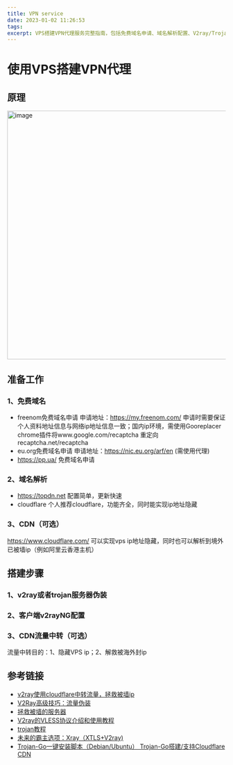 ```yaml
---
title: VPN service
date: 2023-01-02 11:26:53
tags:
excerpt: VPS搭建VPN代理服务完整指南，包括免费域名申请、域名解析配置、V2ray/Trojan服务器搭建、CDN流量中转、客户端配置等详细步骤和参考资源。
---
```


# 使用VPS搭建VPN代理
## 原理
<img width="572" alt="image" src="https://user-images.githubusercontent.com/1312389/210215276-f2394f9e-32b3-47ab-8925-0dcc104adadb.png">

## 准备工作
### 1、免费域名
- freenom免费域名申请
   申请地址：https://my.freenom.com/
   申请时需要保证个人资料地址信息与网络ip地址信息一致；国内ip环境，需使用Gooreplacer chrome插件将www.google.com/recaptcha 重定向recaptcha.net/recaptcha
- eu.org免费域名申请
  申请地址：https://nic.eu.org/arf/en (需使用代理)
- https://pp.ua/ 免费域名申请

### 2、域名解析
- https://topdn.net
   配置简单，更新快速
- cloudflare
  个人推荐cloudflare，功能齐全，同时能实现ip地址隐藏

### 3、CDN（可选）
   https://www.cloudflare.com/ 可以实现vps ip地址隐藏，同时也可以解析到境外已被墙ip（例如阿里云香港主机）
## 搭建步骤
### 1、v2ray或者trojan服务器伪装
### 2、客户端v2rayNG配置
### 3、CDN流量中转（可选）
   流量中转目的：1、隐藏VPS ip；2、解救被海外封ip

## 参考链接
- [v2ray使用cloudflare中转流量，拯救被墙ip](https://v2xtls.org/v2ray%E4%BD%BF%E7%94%A8cloudflare%E4%B8%AD%E8%BD%AC%E6%B5%81%E9%87%8F%EF%BC%8C%E6%8B%AF%E6%95%91%E8%A2%AB%E5%A2%99ip/)
- [V2Ray高级技巧：流量伪装](https://itlanyan.com/v2ray-traffic-mask/)
- [拯救被墙的服务器](https://itlanyan.com/recovery-blocked-ip/)
- [V2ray的VLESS协议介绍和使用教程](https://itlanyan.com/introduce-v2ray-vless-protocol/)
- [trojan教程](https://itlanyan.com/trojan-tutorial/)
- [未来的霸主选项：Xray（XTLS+V2ray)](https://www.vjsun.com/656.html)
- [Trojan-Go一键安装脚本（Debian/Ubuntu） Trojan-Go搭建/支持Cloudflare CDN](https://ssrvps.org/archives/7772)

